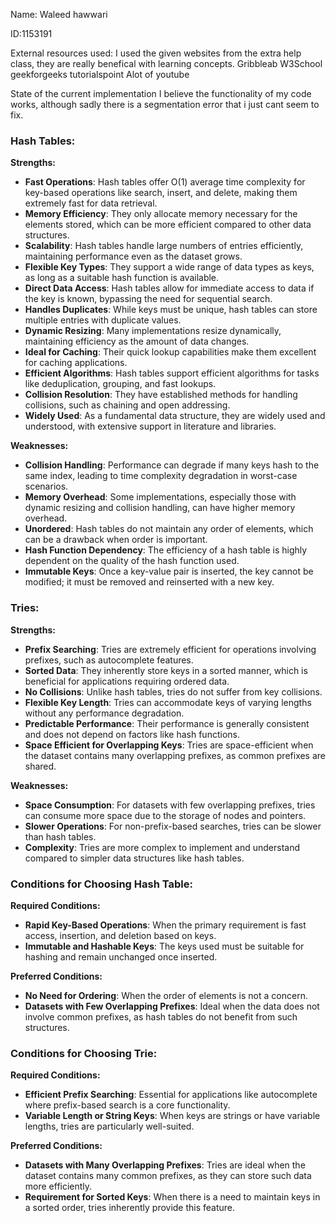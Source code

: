 Name: Waleed hawwari

ID:1153191


External resources used:
I used the given websites from the extra help class, they are really benefical with learning concepts.
Gribbleab
W3School
geekforgeeks
tutorialspoint
Alot of youtube

State of the current implementation
I believe the functionality of my code works, although sadly there is a segmentation error that i just cant seem to fix.

### Hash Tables:

**Strengths:**
- **Fast Operations**: Hash tables offer O(1) average time complexity for key-based operations like search, insert, and delete, making them extremely fast for data retrieval.
- **Memory Efficiency**: They only allocate memory necessary for the elements stored, which can be more efficient compared to other data structures.
- **Scalability**: Hash tables handle large numbers of entries efficiently, maintaining performance even as the dataset grows.
- **Flexible Key Types**: They support a wide range of data types as keys, as long as a suitable hash function is available.
- **Direct Data Access**: Hash tables allow for immediate access to data if the key is known, bypassing the need for sequential search.
- **Handles Duplicates**: While keys must be unique, hash tables can store multiple entries with duplicate values.
- **Dynamic Resizing**: Many implementations resize dynamically, maintaining efficiency as the amount of data changes.
- **Ideal for Caching**: Their quick lookup capabilities make them excellent for caching applications.
- **Efficient Algorithms**: Hash tables support efficient algorithms for tasks like deduplication, grouping, and fast lookups.
- **Collision Resolution**: They have established methods for handling collisions, such as chaining and open addressing.
- **Widely Used**: As a fundamental data structure, they are widely used and understood, with extensive support in literature and libraries.

**Weaknesses:**
- **Collision Handling**: Performance can degrade if many keys hash to the same index, leading to time complexity degradation in worst-case scenarios.
- **Memory Overhead**: Some implementations, especially those with dynamic resizing and collision handling, can have higher memory overhead.
- **Unordered**: Hash tables do not maintain any order of elements, which can be a drawback when order is important.
- **Hash Function Dependency**: The efficiency of a hash table is highly dependent on the quality of the hash function used.
- **Immutable Keys**: Once a key-value pair is inserted, the key cannot be modified; it must be removed and reinserted with a new key.

### Tries:

**Strengths:**
- **Prefix Searching**: Tries are extremely efficient for operations involving prefixes, such as autocomplete features.
- **Sorted Data**: They inherently store keys in a sorted manner, which is beneficial for applications requiring ordered data.
- **No Collisions**: Unlike hash tables, tries do not suffer from key collisions.
- **Flexible Key Length**: Tries can accommodate keys of varying lengths without any performance degradation.
- **Predictable Performance**: Their performance is generally consistent and does not depend on factors like hash functions.
- **Space Efficient for Overlapping Keys**: Tries are space-efficient when the dataset contains many overlapping prefixes, as common prefixes are shared.

**Weaknesses:**
- **Space Consumption**: For datasets with few overlapping prefixes, tries can consume more space due to the storage of nodes and pointers.
- **Slower Operations**: For non-prefix-based searches, tries can be slower than hash tables.
- **Complexity**: Tries are more complex to implement and understand compared to simpler data structures like hash tables.

### Conditions for Choosing Hash Table:

**Required Conditions:**
- **Rapid Key-Based Operations**: When the primary requirement is fast access, insertion, and deletion based on keys.
- **Immutable and Hashable Keys**: The keys used must be suitable for hashing and remain unchanged once inserted.

**Preferred Conditions:**
- **No Need for Ordering**: When the order of elements is not a concern.
- **Datasets with Few Overlapping Prefixes**: Ideal when the data does not involve common prefixes, as hash tables do not benefit from such structures.

### Conditions for Choosing Trie:

**Required Conditions:**
- **Efficient Prefix Searching**: Essential for applications like autocomplete where prefix-based search is a core functionality.
- **Variable Length or String Keys**: When keys are strings or have variable lengths, tries are particularly well-suited.

**Preferred Conditions:**
- **Datasets with Many Overlapping Prefixes**: Tries are ideal when the dataset contains many common prefixes, as they can store such data more efficiently.
- **Requirement for Sorted Keys**: When there is a need to maintain keys in a sorted order, tries inherently provide this feature.
